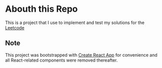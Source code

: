# Abouth this Repo

This is a project that I use to implement and test my solutions for the [Leetcode](https://leetcode.com)

## Note

This project was bootstrapped with [Create React App](https://github.com/facebook/create-react-app) for convenience and all React-related components were removed thereafter.
